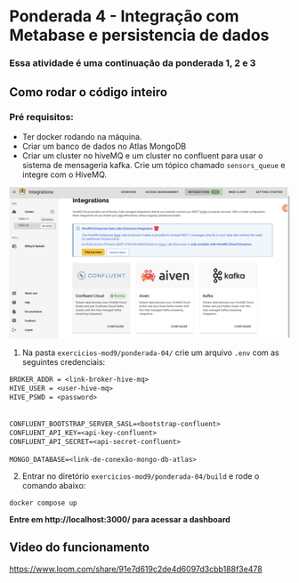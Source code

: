 # Ponderada 4 - Integração com Metabase e persistencia de dados
### Essa atividade é uma continuação da ponderada 1, 2 e 3

## Como rodar o código inteiro

### Pré requisitos:

- Ter docker rodando na máquina.
- Criar um banco de dados no Atlas MongoDB
- Criar um cluster no hiveMQ e um cluster no confluent para usar o sistema de mensageria kafka. Crie um tópico chamado `sensors_queue` e integre com o HiveMQ.

![alt text](image.png)

1. Na pasta `exercicios-mod9/ponderada-04/` crie um arquivo `.env` com as seguintes credenciais:

```
BROKER_ADDR = <link-broker-hive-mq>
HIVE_USER = <user-hive-mq>
HIVE_PSWD = <password>


CONFLUENT_BOOTSTRAP_SERVER_SASL=<bootstrap-confluent>
CONFLUENT_API_KEY=<api-key-confluent>
CONFLUENT_API_SECRET=<api-secret-confluent>

MONGO_DATABASE=<link-de-conexão-mongo-db-atlas>
```


2. Entrar no diretório `exercicios-mod9/ponderada-04/build` e rode o comando abaixo:
```
docker compose up
```

**Entre em http://localhost:3000/ para acessar a dashboard**

## Video do funcionamento

https://www.loom.com/share/91e7d619c2de4d6097d3cbb188f3e478